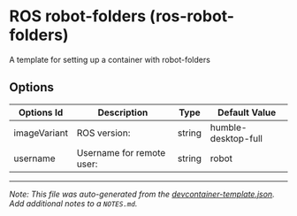 
# ROS robot-folders (ros-robot-folders)

A template for setting up a container with robot-folders

## Options

| Options Id | Description | Type | Default Value |
|-----|-----|-----|-----|
| imageVariant | ROS version: | string | humble-desktop-full |
| username | Username for remote user: | string | robot |



---

_Note: This file was auto-generated from the [devcontainer-template.json](https://github.com/taDachs/devcontainer-templates/blob/main/src/ros-robot-folders/devcontainer-template.json).  Add additional notes to a `NOTES.md`._
